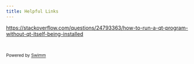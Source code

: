 ```yaml
---
title: Helpful Links
---
```

<https://stackoverflow.com/questions/24793363/how-to-run-a-qt-program-without-qt-itself-being-installed>

&nbsp;

<SwmMeta version="3.0.0" repo-id="Z2l0aHViJTNBJTNBQ1BQJTNBJTNBZ2l0Ym95MjAyMg==" repo-name="CPP"><sup>Powered by [Swimm](https://app.swimm.io/)</sup></SwmMeta>
